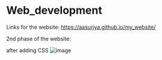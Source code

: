 # Web_development

Links for the website: https://aasurjya.github.io/my_website/

2nd phase of the website:

after adding CSS
![image](https://user-images.githubusercontent.com/44926849/214242762-325c8ba4-63fa-4bf9-a3e9-f8468f129b25.png)

